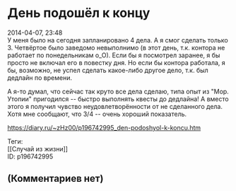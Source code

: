 День подошёл к концу
====================

  
2014-04-07, 23:48  
 У меня было на сегодня запланировано 4 дела. А я смог сделать только 3. Четвёртое было заведомо невыполнимо (в этот день, т.к. контора не работает по понедельникам о\_О). Если бы я посмотрел заранее, я бы просто не включал его в повестку дня. Но если бы контора работала, я бы, возможно, не успел сделать какое-либо другое дело, т.к. был дедлайн по времени.   
   
 А я-то думал, что сейчас так круто все дела сделаю, типа опыт из "Мор. Утопии" пригодился -- быстро выполнять квесты до дедлайна! А вместо этого я получил чувство неудовлетворённости от не сделанного дела. Хотя мне сообщают, что 3/4 -- очень хороший показатель.   
  
<https://diary.ru/~zHz00/p196742995_den-podoshyol-k-koncu.htm>  
  
Теги:  
[[Случай из жизни]]  
ID: p196742995  


(Комментариев нет)
------------------